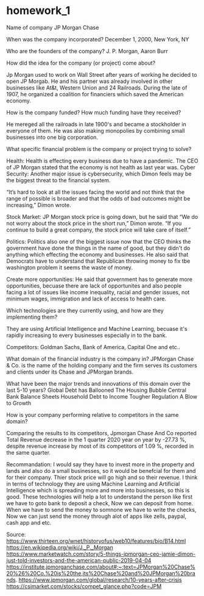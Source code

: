 # homework_1

Name of company
JP Morgan Chase

When was the company incorporated?
December 1, 2000, New York, NY


Who are the founders of the company?
J. P. Morgan, Aaron Burr 

How did the idea for the company (or project) come about?

Jp Morgan used to work on Wall Street after years of working he decided to open JP Morgab. He and his partner was already involved in other businesses like At&t, Western Union and 24 Railroads. During the late of 1907, he organized a coalition for financiers which saved the American economy. 

How is the company funded? How much funding have they received?

He mereged all the railroads in late 1900's and became a stockholder in everyone of them. He was also making monopolies by combining small businesses into one big corporation.

What specific financial problem is the company or project trying to solve?

Health: Health is effecting every business due to have a pandemic. The CEO of JP Morgan stated that the economy is not health as last year was.
Cyber Security:  Another major issue is cybersecurity, which Dimon feels may be the biggest threat to the financial system.

“It’s hard to look at all the issues facing the world and not think that the range of possible is broader and that the odds of bad outcomes might be increasing,” Dimon wrote.

Stock Market: JP Morgan stock price is going down, but he said that “We do not worry about the stock price in the short run,” Dimon wrote. “If you continue to build a great company, the stock price will take care of itself.”

Politics: Politics also one of the biggest issue now that the CEO thinks the government have done the things in the name of good, but they didn't do anything which effecting the economy and businesses. He also said that Democrats have to understand that Republican throwing money to fix tbe washington problem it seems the waste of money.

Create more opportunities: He said that government has to generate more opportunities, becuase there are lack of opportunites and also people facing a lot of issues like income inequality, racial and gender issues, not minimum wages, immigration and lack of access to health care.

 Which technologies are they currently using, and how are they implementing them?

They are using Artificial Intelligence and Machine Learning, becuase it's rapidly increasing to every businesses especially in to the bank.

Competitors: Goldman Sachs, Bank of America, Capital One and etc..

What domain of the financial industry is the company in?
JPMorgan Chase & Co. is the name of the holding company and the firm serves its customers and clients under its Chase and JPMorgan brands.

What have been the major trends and innovations of this domain over the last 5-10 years?
Global Debt has Ballooned
The Housing Bubble
Central Bank Balance Sheets
Household Debt to Income
Tougher Regulation
A Blow to Growth

How is your company performing relative to competitors in the same domain?

Comparing the results to its competitors, Jpmorgan Chase And Co reported Total Revenue decrease in the 1 quarter 2020 year on year by -27.73 %, despite revenue increase by most of its competitors of 1.09 %, recorded in the same quarter.


Recommandation: I would say they have to invest more in the property and lands and also do a small businesses, so it would be benefcial for them and for their company. Thier stock price will go high and so their revenue. I think in terms of technology they are using Machine Learning and Artificial Intelligence which is spreading more and more into businesses, so this is good.
These technologies will help a lot to understand the person like first we have to goto bank to deposit a check, Now we can deposit from home. When we have to send the money to somnone we have to write the checks, Now we can just send the money through alot of apps like zells, paypal, cash app and etc.


Source:
https://www.thirteen.org/wnet/historyofus/web10/features/bio/B14.html
https://en.wikipedia.org/wiki/J._P._Morgan
https://www.marketwatch.com/story/5-things-jpmorgan-ceo-jamie-dimon-just-told-investors-and-the-american-public-2019-04-04
https://institute.jpmorganchase.com/about#:~:text=JPMorgan%20Chase%20%26%20Co.%20is%20the,its%20Chase%20and%20JPMorgan%20brands.
https://www.jpmorgan.com/global/research/10-years-after-crisis
https://csimarket.com/stocks/compet_glance.php?code=JPM